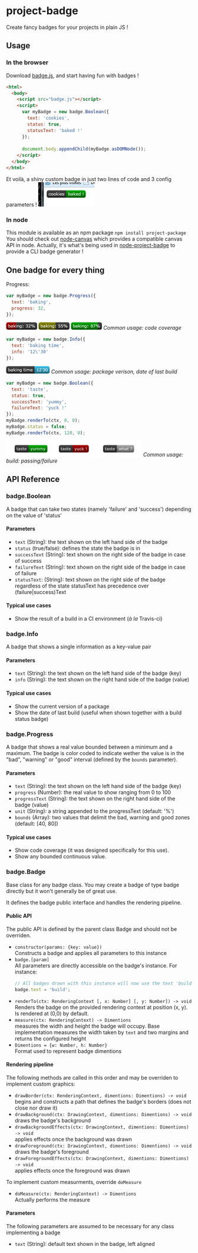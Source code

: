 project-badge
=============

Create fancy badges for your projects in plain JS !

## Usage

### In the browser
Download [badge.js](https://raw.githubusercontent.com/hmil/project-badge/master/dist/badge.js), and start having fun with badges !

```html
<html>
  <body>
    <script src="badge.js"></script>
    <script>
      var myBadge = new badge.Boolean({
        text: 'cookies',
        status: true,
        statusText: 'baked !'
      });
      
      document.body.appendChild(myBadge.asDOMNode());
    </script>
  </body>
</html>
```
Et voilà, a shiny custom badge in just two lines of code and 3 config parameters !
![Le wild badge appears in the browser](https://raw.githubusercontent.com/hmil/project-badge/master/images/badge_in_browser.png)

### In node
This module is available as an npm package `npm install project-package`  
You should check out [node-canvas](https://github.com/Automattic/node-canvas) which provides a compatible canvas API in node.
Actually, it's what's being used in [node-project-badge](https://github.com/hmil/node-project-badge) to provide a CLI badge generator !

## One badge for every thing

Progress:
```javascript
var myBadge = new badge.Progress({
  text: 'baking',
  progress: 32,
});
```
![Progress badge 32%](https://raw.githubusercontent.com/hmil/project-badge/master/images/baking32.png) ![Progress badge 55%](https://raw.githubusercontent.com/hmil/project-badge/master/images/baking55.png) ![Progress badge 87%](https://raw.githubusercontent.com/hmil/project-badge/master/images/baking87.png)
*Common usage: code coverage*

```javascript
var myBadge = new badge.Info({
  text: 'baking time',
  info: '12\'30'
});
```
![Info badge](https://raw.githubusercontent.com/hmil/project-badge/master/images/baking_time.png)
*Common usage: package verison, date of last build*

```javascript
var myBadge = new badge.Boolean({
  text: 'taste',
  status: true,
  successText: 'yummy',
  failureText: 'yuck !'
});
myBadge.renderTo(ctx, 0, 0);
myBadge.status = false;
myBadge.renderTo(ctx, 120, 0);
```
![Boolean badge](https://raw.githubusercontent.com/hmil/project-badge/master/images/taste.png)
*Common usage: build: passing/failure*

## API Reference

### badge.Boolean

A badge that can take two states (namely 'failure' and 'success') depending
on the value of 'status'

#### Parameters
- `text` (String): the text shown on the left hand side of the badge
- `status` (true/false): defines the state the badge is in
- `successText` (String): text shown on the right side of the badge in case of success
- `failureText` (String): text shown on the right side of the badge in case of failure
- `statusText`: (String): text shown on the right side of the badge regardless of the state
statusText has precedence over (failure|success)Text

#### Typical use cases
- Show the result of a build in a CI environment (*à la* Travis-ci)


### badge.Info

A badge that shows a single information as a key-value pair

#### Parameters
- `text` (String): the text shown on the left hand side of the badge (key)
- `info` (String): the text shown on the right hand side of the badge (value)

#### Typical use cases
- Show the current version of a package
- Show the date of last build (useful when shown together with a build status badge)


### badge.Progress

A badge that shows a real value bounded between a minimum and a maximum.
The badge is color coded to indicate wether the value is in the "bad", "warning"
or "good" interval (defined by the `bounds` parameter).

#### Parameters
- `text` (String): the text shown on the left hand side of the badge (key)
- `progress` (Number): the real value to show ranging from 0 to 100
- `progressText` (String): the text shown on the right hand side of the badge (value)
- `unit` (String): a string appended to the progressText (default: '%')
- `bounds` (Array): two values that delimit the bad, warning and good zones (default: [40, 80])

#### Typical use cases
- Show code coverage (it was designed specifically for this use).
- Show any bounded continuous value.


### badge.Badge

Base class for any badge class. You may create a badge of type badge directly but
it won't generally be of great use.

It defines the badge public interface and handles the rendering pipeline. 

#### Public API
The public API is defined by the parent class Badge and should not be overriden.
- `constructor(params: {key: value})`  
  Constructs a badge and applies all parameters to this instance
- `badge.[param]`  
  All parameters are directly accessible on the badge's instance. For instance:
  ```javascript
  // All badges drawn with this instance will now use the text 'build'
  badge.text = 'build';
  ```
- `renderTo(ctx: RenderingContext [, x: Number] [, y: Number]) -> void`  
  Renders the badge on the provided rendering context at position (x, y).
  Is rendered at (0,0) by default.
- `measure(ctx: RenderingContext) -> Dimentions`  
  measures the width and height the badge will occupy. Base implementation measures
  the width taken by `text` and two margins and returns the configured height
- `Dimentions = {w: Number, h: Number}`  
  Format used to represent badge dimentions

#### Rendering pipeline 
The following methods are called in this order and may be overriden to implement custom graphics:

- `drawBorder(ctx: RenderingContext, dimentions: Dimentions) -> void`  
  begins and constructs a path that defines the badge's borders (does not close nor draw it)
- `drawBackground(ctx: DrawingContext, dimentions: Dimentions) -> void`  
  draws the badge's background
- `drawBackgroundEffects(ctx: DrawingContext, dimentions: Dimentions) -> void`  
  applies effects once the background was drawn
- `drawForeground(ctx: DrawingContext, dimentions: Dimentions) -> void`  
  draws the badge's foreground
- `drawForegroundEffects(ctx: DrawingContext, dimentions: Dimentions) -> void`  
  applies effects once the foreground was drawn

To implement custom measurments, override `doMeasure`
- `doMeasure(ctx: RenderingContext) -> Dimentions`  
  Actually performs the measure


#### Parameters
The following parameters are assumed to be necessary for any class implementing a badge
- `text` (String): default text shown in the badge, left aligned


